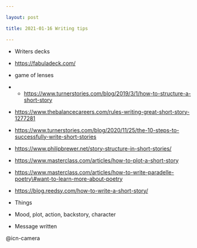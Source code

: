 ```yaml
---

layout: post

title: 2021-01-16 Writing tips

---
```



-   Writers decks
-   https://fabuladeck.com/
-   game of lenses
-   -   https://www.turnerstories.com/blog/2019/3/1/how-to-structure-a-short-story
-   https://www.thebalancecareers.com/rules-writing-great-short-story-1277281
-   https://www.turnerstories.com/blog/2020/11/25/the-10-steps-to-successfully-write-short-stories
-   https://www.philipbrewer.net/story-structure-in-short-stories/
-   https://www.masterclass.com/articles/how-to-plot-a-short-story
-   https://www.masterclass.com/articles/how-to-write-paradelle-poetry\#want-to-learn-more-about-poetry
-   https://blog.reedsy.com/how-to-write-a-short-story/

-   Things

-   Mood, plot, action, backstory, character
-   Message written

@icn-camera

